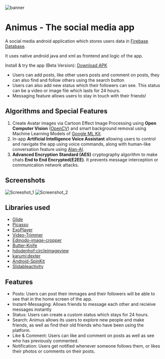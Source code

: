 ![banner](https://user-images.githubusercontent.com/42529024/198926355-20252b0a-fcce-403d-8d28-2b5ad71b2550.png)


 # Animus - The social media app

 A social media android application which stores users data in  [Firebase Database](https://firebase.google.com/docs/firestore).

 It uses native android java and xml as frontend and logic of the app.

 Install & try the app (Beta Version): [Download APK](https://drive.google.com/file/d/1uaQrCY0T1KIsdH7QdKkypd8PgIqXlwTy/view?usp=drivesdk)

 * Users can add posts, like other users posts and comment on posts, they can also find and follow others using the search button
 * Users can also add new status which their followers can see. This status can be a video or image file which lasts for 24 hours.
 * Messaging feature allows users to stay in touch with their friends!

 ## Algorithms and Special Features

1)	Create Avatar images via Cartoon Effect Image Processing using **Open Computer Vision** ([OpenCV](https://opencv.org/)) and smart background removal using Machine Learning Models of [Google ML Kit](https://developers.google.com/ml-kit).
2)	In-app **Artificial Intelligence Voice Assistant** allowing users to control and navigate the app using voice commands, along with human-like conversation feature using [Alan-AI](https://github.com/alan-ai).
3)	**Advanced Encryption Standard (AES)** cryptography algorithm to make chats **End to End Encrypted(E2EE)**. It prevents message interception or communication network attacks.



 ## Screenshots

![Screeshot_1](https://user-images.githubusercontent.com/42529024/198926752-693c765d-e8a0-4322-8a05-bb8b274cc602.png)
![Screenshot_2](https://user-images.githubusercontent.com/42529024/198926742-61272946-a468-42f8-bb3b-ae085d1bb005.png)



 ## Libraries used


 * [Glide](https://github.com/bumptech/glide)
 * [Picasso](https://github.com/square/picasso)
 * [ExoPlayer](https://github.com/google/ExoPlayer)
 * [Video-Trimmer](https://github.com/a914-gowtham/android-video-trimmer)
 * [Edmodo-image-cropper](https://github.com/ArthurHub/Android-Image-Cropper)
 * [Butter-Knife](https://github.com/JakeWharton/butterknife)
 * [hdodenhof:circleimageview](https://github.com/hdodenhof/CircleImageView)
 * [karumi:dexter](https://github.com/Karumi/Dexter)
 * [Android-SpinKit](https://github.com/ybq/Android-SpinKit)
  * [Slidableactivity](https://github.com/r0adkll/Slidr)




 ## Features

 -  Posts: Users can post their immages and their followers will be able to see that in the home screen of the app.
 -  Instant-Messaging: Allows friends to message each other and recieive messages instantly
 -  Status: Users can create a custom status which stays for 24 hours.
 -  Search: Animus allows its users to explore new people and make friends, as well as find their old friends who have been using the platform.
 -  Like & Comment: Users can like and comment on posts as well as see who has previously commented.
 -  Notification: Users get notified whenever someone follows them, or likes their photos or comments on their posts.
 
 


